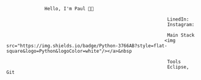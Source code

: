                   Hello, I'm Paul 👋🏽

                                                               LinedIn: 
                                                               Instagram: 

                                                               Main Stack 
                                                              <img src="https://img.shields.io/badge/Python-3766AB?style=flat-square&logo=Python&logoColor=white"/></a>&nbsp 

                                                               Tools
                                                               Eclipse, Git
<!--
**grandbird2012/grandbird2012** is a ✨ _special_ ✨ repository because its `README.md` (this file) appears on your GitHub profile.

Here are some ideas to get you started:

- 🔭 I’m currently working on ...
- 🌱 I’m currently learning ...
- 👯 I’m looking to collaborate on ...
- 🤔 I’m looking for help with ...
- 💬 Ask me about ...
- 📫 How to reach me: ...
- 😄 Pronouns: ...
- ⚡ Fun fact: ...
-->
